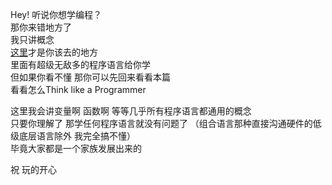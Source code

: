 Hey! 听说你想学编程？  
那你来错地方了  
我只讲概念  
[这里](https://www.w3schools.com/)才是你该去的地方  
里面有超级无敌多的程序语言给你学  
但如果你看不懂 那你可以先回来看看本篇  
看看怎么Think like a Programmer  

这里我会讲变量啊 函数啊  等等几乎所有程序语言都通用的概念  
只要你理解了 那学任何程序语言就没有问题了
（组合语言那种直接沟通硬件的低级底层语言除外 我完全搞不懂）   
毕竟大家都是一个家族发展出来的  

祝 玩的开心